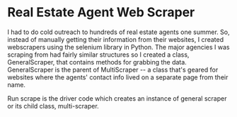 # Real Estate Agent Web Scraper
I had to do cold outreach to hundreds of real estate agents one summer. So, instead of manually getting their information from their websites, I created webscrapers using the selenium library in Python. The major agencies I was scraping from had fairly similar structures so I created a class, GeneralScraper, that contains methods for grabbing the data. GeneralScraper is the parent of MultiScraper -- a class that's geared for websites where the agents' contact info lived on a separate page from their name. 

Run scrape is the driver code which creates an instance of general scraper or its child class, multi-scraper. 
